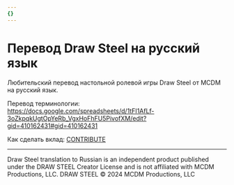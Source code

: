 ```yaml
---
{}
---
```

# Перевод Draw Steel на русский язык

Любительский перевод настольной ролевой игры Draw Steel от MCDM на русский язык.

Перевод терминологии: https://docs.google.com/spreadsheets/d/1tFI1AfLf-3oZkpqkUgtOpYeRb_VgxHoFhFU5PivofXM/edit?gid=410162431#gid=410162431

Как сделать вклад: [CONTRIBUTE](CONTRIBUTE)

---

Draw Steel translation to Russian is an independent product published under the DRAW STEEL Creator License and is not affiliated with MCDM Productions, LLC. DRAW STEEL © 2024 MCDM Productions, LLC